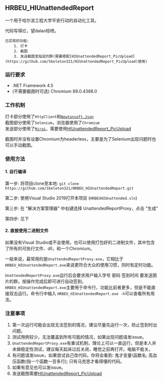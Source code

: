 ## HRBEU_HIUnattendedReport

一个用于哈尔滨工程大学平安行动的自动化工具。

代码写得烂，望dalao轻喷。

    已实现的功能:
        1. 打卡
        2. 截图
        3. 发送截图至指定的群(需要搭配[HIUnattendedReport_PicUpload](https://github.com/Skeleton321/HIUnattendedReport_PicUpload)使用)

### 运行要求
- .NET Framework 4.5
- (不需要截图时可选) Chromium 89.0.4388.0

### 工作机制

打卡部分使用了`HttpClient`和[`Newtonsoft.Json`](https://github.com/JamesNK/Newtonsoft.Json)  
截图部分使用了`Selenium`，浏览器使用了`Chromium`  
发送部分使用了[`Mirai`](https://github.com/mamoe/mirai/)，需要使用[HIUnattendedReport_PicUpload](https://github.com/Skeleton321/HIUnattendedReport_PicUpload)

截图时并没有设置Chromium为headerless，主要是为了Selenium出现问题时也可以手动截图。

### 使用方法

#### 1. 自行编译
第一步: 将项目clone至本地:
`git clone https://github.com/Skeleton321/HRBEU_HIUnattendedReport.git`

第二步: 使用Visual Studio 2019打开本项目 (`HRBEUHIUnattended.sln`)

第三步: 在 "解决方案管理器" 中右键选择 UnattendedReportProxy，点击 "生成"

第四步: 见下

#### 2. 直接使用二进制文件

如果没有Visual Studio或不会使用，也可以使用打包好的二进制文件，其中包含了所有的可执行文件、dll，和一个Chromium。

一般来说，最常用的是`UnattendedReportProxy.exe`，它相比于`HRBEU_HIUnattendedReport.exe`来说更符合大众的使用习惯，同时有定时功能。

`UnattendedReportProxy.exe`运行后会要求用户输入学号 密码 签到时间 要发送图片的群。按操作完成后即可进行自动签到。  
`HRBEU_HIUnattendedReport.exe`主要用于命令行，功能比前者更多，但是不能直接双击运行。命令行中输入  `HRBEU_HIUnattendedReport.exe -h`可以查看所有用法。

### 注意事项

1. 第一次运行可能会出现无法签到的情况，建议尽量先运行一次，防止签到时出问题。
2. 测试用例较少，无法覆盖到所有可能的情况，如果出现问题请发issue。
3. `UnattendedReportProxy.exe`有重试机制，理论上可以一直运行，但是本人并未做稳定性测试，建议每天起床过后关闭，睡觉之前再打开。电脑不能关。
4. 有问题请发issue，如果尝试自己改代码，你将会看到: 鬼才变量\函数名; 高血压函数(指一个函数一百多行); 只有马克思才看得懂的代码。
5. 如果有意见也可以发issue。
6. 发送截图需要[HIUnattendedReport_PicUpload](https://github.com/Skeleton321/HIUnattendedReport_PicUpload)